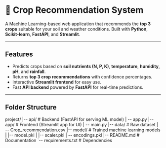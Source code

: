 # 🌱 Crop Recommendation System

A Machine Learning-based web application that recommends the **top 3 crops** suitable for your soil and weather conditions. Built with **Python**, **Scikit-learn**, **FastAPI**, and **Streamlit**.

---

## Features

- Predicts crops based on **soil nutrients (N, P, K)**, **temperature**, **humidity**, **pH**, and **rainfall**.
- Returns **top 3 crop recommendations** with confidence percentages.
- Interactive **Streamlit frontend** for easy use.
- Fast **API backend** powered by **FastAPI** for real-time predictions.

---

## Folder Structure
project/
|-- api/ # Backend (FastAPI for serving ML model)
| -- app.py |-- app/ # Frontend (Streamlit app for UI) | -- main.py
|-- data/ # Raw dataset
| -- Crop_recommendation.csv |-- model/ # Trained machine learning models | |-- model.pkl | |-- scaler.pkl | -- encodings.pkl
|-- README.md # Documentation
`-- requirements.txt # Dependencies
